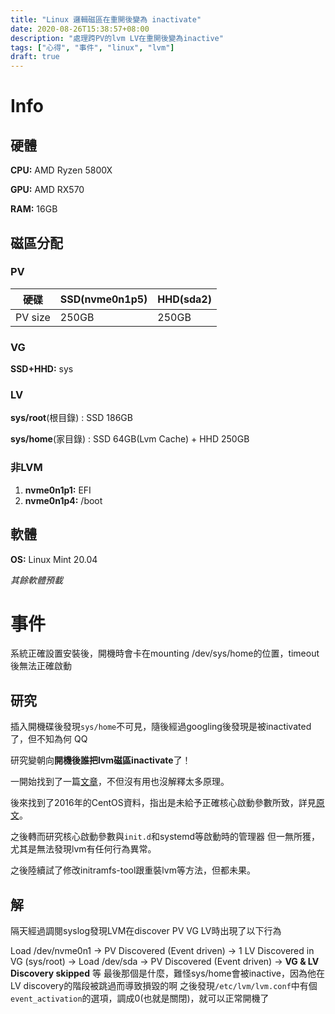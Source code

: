 ```yaml
---
title: "Linux 邏輯磁區在重開後變為 inactivate"
date: 2020-08-26T15:38:57+08:00
description: "處理跨PV的lvm LV在重開後變為inactive"
tags: ["心得", "事件", "linux", "lvm"]
draft: true
---
```


# Info

## 硬體

**CPU:** AMD Ryzen 5800X

**GPU:** AMD RX570

**RAM:** 16GB

## 磁區分配

### PV

| 硬碟    | SSD(nvme0n1p5) | HHD(sda2) |
| ------- | -------------- | :-------- |
| PV size | 250GB          | 250GB     |

### VG

**SSD+HHD:** sys

### LV

**sys/root**(根目錄) : SSD 186GB

**sys/home**(家目錄) : SSD 64GB(Lvm Cache) + HHD 250GB

### 非LVM

1. **nvme0n1p1:** EFI
2. **nvme0n1p4:** /boot 

## 軟體

**OS:** Linux Mint 20.04

*其餘軟體預載*

# 事件

系統正確設置安裝後，開機時會卡在mounting /dev/sys/home的位置，timeout後無法正確啟動

## 研究

插入開機碟後發現`sys/home`不可見，隨後經過googling後發現是被inactivated了，但不知為何 QQ

研究變朝向**開機後誰把lvm磁區inactivate**了！

一開始找到了一篇[文章](https://serverfault.com/questions/777872/home-logical-volume-is-not-available-after-reboot)，不但沒有用也沒解釋太多原理。

後來找到了2016年的CentOS資料，指出是未給予正確核心啟動參數所致，詳見[原文](https://unix.stackexchange.com/questions/213027/lvm-volume-is-inactive-after-reboot-of-centos)。

之後轉而研究核心啟動參數與`init.d`和systemd等啟動時的管理器
但一無所獲，尤其是無法發現lvm有任何行為異常。

之後陸續試了修改initramfs-tool跟重裝lvm等方法，但都未果。

## 解

隔天經過調閱syslog發現LVM在discover PV VG LV時出現了以下行為

Load /dev/nvme0n1 ->
PV Discovered (Event driven) ->
1 LV Discovered in VG (sys/root) ->
Load /dev/sda ->
PV Discovered (Event driven) ->
**VG & LV Discovery skipped**
等 最後那個是什麼，難怪sys/home會被inactive，因為他在LV discovery的階段被跳過而導致損毀的啊
之後發現`/etc/lvm/lvm.conf`中有個`event_activation`的選項，調成0(也就是關閉)，就可以正常開機了

